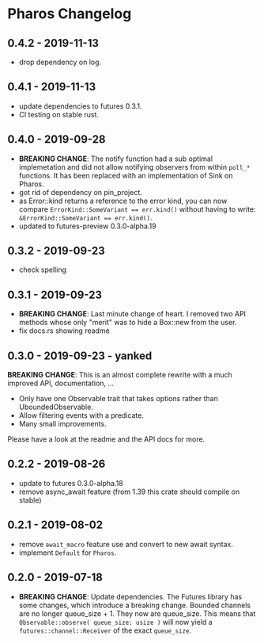 # Pharos Changelog

## 0.4.2 - 2019-11-13

- drop dependency on log.

## 0.4.1 - 2019-11-13

- update dependencies to futures 0.3.1.
- CI testing on stable rust.

## 0.4.0 - 2019-09-28

- **BREAKING CHANGE**: The notify function had a sub optimal implemetation and did not allow notifying observers
  from within `poll_*` functions. It has been replaced with an implementation of Sink on Pharos.
- got rid of dependency on pin_project.
- as Error::kind returns a reference to the error kind, you can now compare `ErrorKind::SomeVariant == err.kind()` without having to write: `&ErrorKind::SomeVariant == err.kind()`.
- updated to futures-preview 0.3.0-alpha.19

## 0.3.2 - 2019-09-23

- check spelling

## 0.3.1 - 2019-09-23

- **BREAKING CHANGE**: Last minute change of heart. I removed two API methods whose only "merit" was
to hide a Box::new from the user.
- fix docs.rs showing readme

## 0.3.0 - 2019-09-23 - yanked

**BREAKING CHANGE**: This is an almost complete rewrite with a much improved API, documentation, ...

- Only have one Observable trait that takes options rather than UboundedObservable.
- Allow filtering events with a predicate.
- Many small improvements.

Please have a look at the readme and the API docs for more.

## 0.2.2 - 2019-08-26

- update to futures 0.3.0-alpha.18
- remove async_await feature (from 1.39 this crate should compile on stable)

## 0.2.1 - 2019-08-02

- remove `await_macro` feature use and convert to new await syntax.
- implement `Default` for `Pharos`.


## 0.2.0 - 2019-07-18

- **BREAKING CHANGE**:  Update dependencies. The Futures library has some changes, which introduce a breaking change. Bounded channels are no longer queue_size + 1. They now are queue_size. This means that `Observable::observe( queue_size: usize )` will now yield a `futures::channel::Receiver` of the exact `queue_size`.
